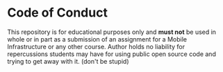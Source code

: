 # Code of Conduct
This repository is for educational purposes only and **must not** be used in 
whole or in part as a submission of an assignment for a Mobile Infrastructure
or any other course. Author holds no liability for repercussions students may have
for using public open source code and trying to get away with it. (don't be stupid)
